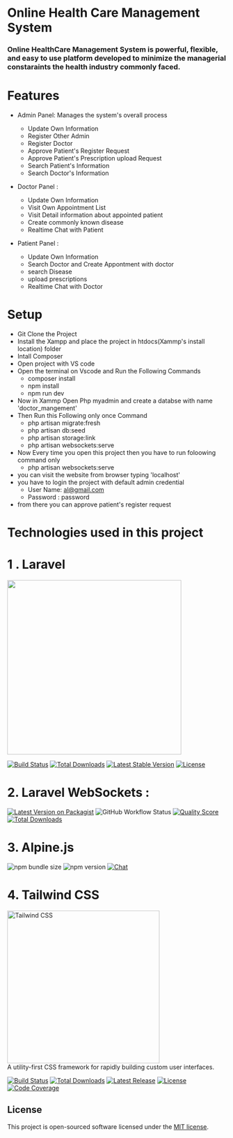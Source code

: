 # Online Health Care Management System
### Online HealthCare Management System is powerful, flexible, and easy to use platform developed to minimize the managerial constaraints the health industry commonly faced.
# Features 
* Admin Panel: Manages the system's overall process 
    + Update Own Information
    + Register Other Admin
    + Register Doctor
    + Approve Patient's Register Request
    + Approve Patient's Prescription upload Request
    + Search Patient's Information
    + Search Doctor's Information

* Doctor Panel :
    + Update Own Information
    + Visit Own Appointment List
    + Visit Detail information about appointed patient
    + Create commonly known disease
    + Realtime Chat with Patient

* Patient Panel :
    + Update Own Information
    + Search Doctor and Create Appontment with doctor
    + search Disease
    + upload prescriptions
    + Realtime Chat with Doctor


# Setup
* Git Clone the Project
* Install the Xampp and place the project in htdocs(Xammp's install location) folder
* Intall Composer 
* Open project with VS code
* Open the terminal on Vscode and Run the Following Commands
    + composer install
    + npm install
    + npm run dev
* Now in Xammp Open Php myadmin and create a databse with name 'doctor_mangement'
* Then Run this Following only once Command
    + php artisan migrate:fresh
    + php artisan db:seed
    + php artisan storage:link
    + php artisan websockets:serve
* Now Every time you open this project then you have to run foloowing command only
    + php artisan websockets:serve
* you can visit the website from browser typing 'localhost'
* you have to login the project with default admin credential
    + User Name: al@gmail.com
    + Password : password
* from there you can approve patient's register request




# Technologies used in this project

# 1 . Laravel 
<p><a href="https://laravel.com" target="_blank"><img src="https://raw.githubusercontent.com/laravel/art/master/logo-lockup/5%20SVG/2%20CMYK/1%20Full%20Color/laravel-logolockup-cmyk-red.svg" width="400"></a></p>

<p>
<a href="https://travis-ci.org/laravel/framework"><img src="https://travis-ci.org/laravel/framework.svg" alt="Build Status"></a>
<a href="https://packagist.org/packages/laravel/framework"><img src="https://img.shields.io/packagist/dt/laravel/framework" alt="Total Downloads"></a>
<a href="https://packagist.org/packages/laravel/framework"><img src="https://img.shields.io/packagist/v/laravel/framework" alt="Latest Stable Version"></a>
<a href="https://packagist.org/packages/laravel/framework"><img src="https://img.shields.io/packagist/l/laravel/framework" alt="License"></a>
</p>

# 2. Laravel WebSockets :

[![Latest Version on Packagist](https://img.shields.io/packagist/v/beyondcode/laravel-websockets.svg?style=flat-square)](https://packagist.org/packages/beyondcode/laravel-websockets)
![GitHub Workflow Status](https://img.shields.io/github/workflow/status/beyondcode/laravel-websockets/run-tests?label=tests)
[![Quality Score](https://img.shields.io/scrutinizer/g/beyondcode/laravel-websockets.svg?style=flat-square)](https://scrutinizer-ci.com/g/beyondcode/laravel-websockets)
[![Total Downloads](https://img.shields.io/packagist/dt/beyondcode/laravel-websockets.svg?style=flat-square)](https://packagist.org/packages/beyondcode/laravel-websockets)

# 3. Alpine.js

![npm bundle size](https://img.shields.io/bundlephobia/minzip/alpinejs)
![npm version](https://img.shields.io/npm/v/alpinejs)
[![Chat](https://img.shields.io/badge/chat-on%20discord-7289da.svg?sanitize=true)](https://alpinejs.codewithhugo.com/chat/)

# 4. Tailwind CSS
<p>
    <a href="https://tailwindcss.com/" target="_blank">
      <img alt="Tailwind CSS" width="350" src="https://refactoringui.nyc3.cdn.digitaloceanspaces.com/tailwind-logo.svg">
    </a><br>
    A utility-first CSS framework for rapidly building custom user interfaces.
</p>

<p>
    <a href="https://travis-ci.org/tailwindcss/tailwindcss"><img src="https://img.shields.io/travis/tailwindcss/tailwindcss/master.svg" alt="Build Status"></a>
    <a href="https://www.npmjs.com/package/tailwindcss"><img src="https://img.shields.io/npm/dt/tailwindcss.svg" alt="Total Downloads"></a>
    <a href="https://github.com/tailwindcss/tailwindcss/releases"><img src="https://img.shields.io/npm/v/tailwindcss.svg" alt="Latest Release"></a>
    <a href="https://github.com/tailwindcss/tailwindcss/blob/master/LICENSE"><img src="https://img.shields.io/npm/l/tailwindcss.svg" alt="License"></a>
    <a href="https://codecov.io/gh/tailwindlabs/tailwindcss"><img src="https://codecov.io/gh/tailwindlabs/tailwindcss/coverage.svg?branch=master" alt="Code Coverage"></a>
</p>

## License

This project is open-sourced software licensed under the [MIT license](https://opensource.org/licenses/MIT).

